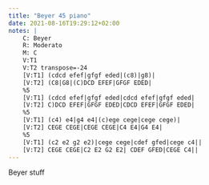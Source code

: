 ```yaml
---
title: "Beyer 45 piano"
date: 2021-08-16T19:29:12+02:00
notes: |
    C: Beyer
    R: Moderato
    M: C
    V:T1
    V:T2 transpose=-24
    [V:T1] (cdcd efef|gfgf eded|(c8)|g8)|
    [V:T2] (C8|G8|(C)DCD EFEF|GFGF EDED|
    %5
    [V:T1] (cdcd efef|gfgf eded|cdcd efef|gfgf eded|
    [V:T2] C)DCD EFEF|GFGF EDED|CDCD EFEF|GFGF EDED|
    %5
    [V:T1] (c4) e4|g4 e4|(c)ege cege|cege cege)|
    [V:T2] CEGE CEGE|CEGE CEGE|C4 E4|G4 E4|
    %5
    [V:T1] (c2 e2 g2 e2)|cege cege|cdef gfed|cege c4||
    [V:T2] CEGE CEGE|C2 E2 G2 E2| CDEF GFED|CEGE C4||
---
```


Beyer stuff
